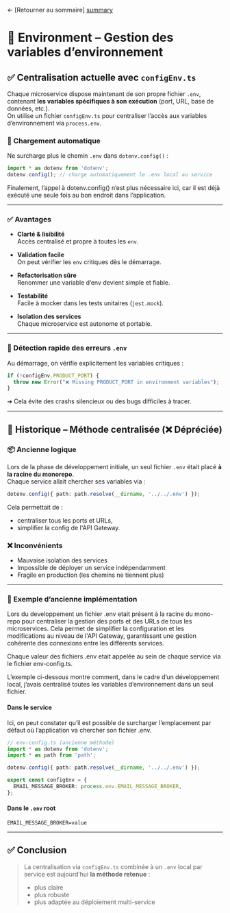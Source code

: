 ← [Retourner au sommaire] [summary]

# 🌱 Environment – Gestion des variables d’environnement

## ✅ Centralisation actuelle avec `configEnv.ts`

Chaque microservice dispose maintenant de son propre fichier `.env`, contenant **les variables spécifiques à son exécution** (port, URL, base de données, etc.).  
On utilise un fichier `configEnv.ts` pour centraliser l’accès aux variables d’environnement via `process.env`.

### 🔧 Chargement automatique
Ne surcharge plus le chemin `.env` dans `dotenv.config()` :

```ts
import * as dotenv from 'dotenv';
dotenv.config(); // charge automatiquement le .env local au service
```

Finalement, l’appel à dotenv.config() n’est plus nécessaire ici, car il est déjà exécuté une seule fois au bon endroit dans l’application.

---

### ✅ Avantages

- **Clarté & lisibilité**  
  Accès centralisé et propre à toutes les `env`.

- **Validation facile**  
  On peut vérifier les `env` critiques dès le démarrage.

- **Refactorisation sûre**  
  Renommer une variable d’env devient simple et fiable.

- **Testabilité**  
  Facile à mocker dans les tests unitaires (`jest.mock`).

- **Isolation des services**  
  Chaque microservice est autonome et portable.

---

### 🚗 Détection rapide des erreurs `.env`

Au démarrage, on vérifie explicitement les variables critiques :

```ts
if (!configEnv.PRODUCT_PORT) {
  throw new Error("❌ Missing PRODUCT_PORT in environment variables");
}
```

➔ Cela évite des crashs silencieux ou des bugs difficiles à tracer.

---

## 🥰 Historique – Méthode centralisée (❌ Dépréciée)

### 📦 Ancienne logique

Lors de la phase de développement initiale, un seul fichier `.env` était placé **à la racine du monorepo**.  
Chaque service allait chercher ses variables via :

```ts
dotenv.config({ path: path.resolve(__dirname, '../../.env') });
```

Cela permettait de :

- centraliser tous les ports et URLs,
- simplifier la config de l'API Gateway.

### ❌ Inconvénients
- Mauvaise isolation des services
- Impossible de déployer un service indépendamment
- Fragile en production (les chemins ne tiennent plus)

---

### 🔪 Exemple d’ancienne implémentation

Lors du developpement un fichier .env etait présent à la racine du mono-repo pour centraliser la gestion des ports et des URLs de tous les microservices. Cela permet de simplifier la configuration et les modifications au niveau de l'API Gateway, garantissant une gestion cohérente des connexions entre les différents services.

Chaque valeur des fichiers .env etait appelée au sein de chaque service via le fichier env-config.ts.

L’exemple ci-dessous montre comment, dans le cadre d’un développement local, j’avais centralisé toutes les variables d’environnement dans un seul fichier.
#### Dans le service

Ici, on peut constater qu’il est possible de surcharger l’emplacement par défaut où l’application va chercher son fichier .env.

```ts
// env-config.ts (ancienne méthode)
import * as dotenv from 'dotenv';
import * as path from 'path';

dotenv.config({ path: path.resolve(__dirname, '../../.env') });

export const configEnv = {
  EMAIL_MESSAGE_BROKER: process.env.EMAIL_MESSAGE_BROKER,
};
```

#### Dans le `.env` root

```dotenv
EMAIL_MESSAGE_BROKER=value
```

---

## ✅ Conclusion

> La centralisation via `configEnv.ts` combinée à un `.env` local par service est aujourd’hui **la méthode retenue** :
> - plus claire
> - plus robuste
> - plus adaptée au déploiement multi-service

[summary]: ../README.md
